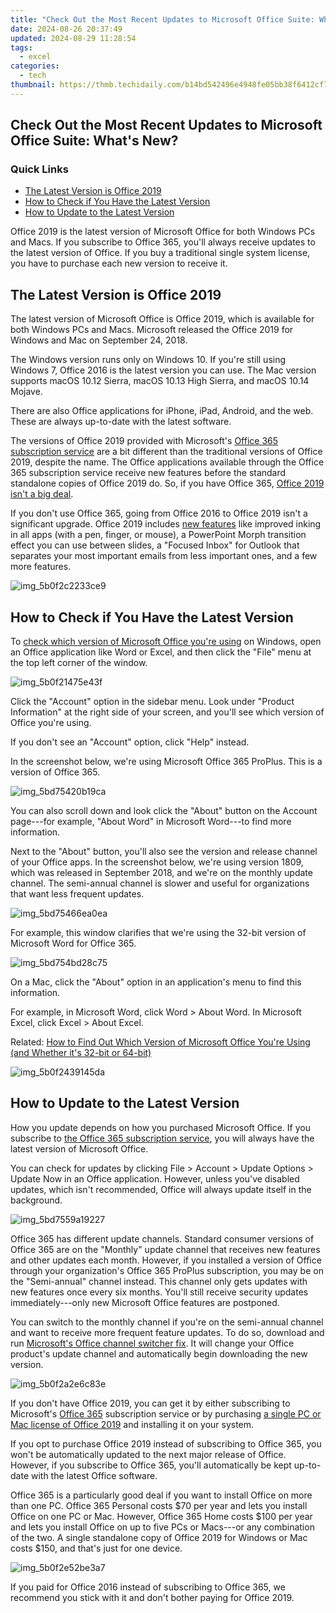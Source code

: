 ```yaml
---
title: "Check Out the Most Recent Updates to Microsoft Office Suite: What's New?"
date: 2024-08-26 20:37:49
updated: 2024-08-29 11:28:54
tags:
  - excel
categories:
  - tech
thumbnail: https://thmb.techidaily.com/b14bd542496e4948fe05bb38f6412cf78aa1b8b18a9d1513181032f4ee05f357.jpg
---
```


## Check Out the Most Recent Updates to Microsoft Office Suite: What's New?

### Quick Links

* [The Latest Version is Office 2019](https://fox-that.techidaily.com/fix-iphones-that-cant-receive-sms-from-android-devices-essential-tips-and-tricks/)
* [How to Check if You Have the Latest Version](https://extra-tips.techidaily.com/updated-complete-walkthrough-powerdirector-24-edition/)
* [How to Update to the Latest Version](https://extra-hints.techidaily.com/dive-into-multi-tasking-mastery-with-chromes-pip-feature/)

 Office 2019 is the latest version of Microsoft Office for both Windows PCs and Macs. If you subscribe to Office 365, you'll always receive updates to the latest version of Office. If you buy a traditional single system license, you have to purchase each new version to receive it.

##  The Latest Version is Office 2019

 The latest version of Microsoft Office is Office 2019, which is available for both Windows PCs and Macs. Microsoft released the Office 2019 for Windows and Mac on September 24, 2018.

 The Windows version runs only on Windows 10\. If you're still using Windows 7, Office 2016 is the latest version you can use. The Mac version supports macOS 10.12 Sierra, macOS 10.13 High Sierra, and macOS 10.14 Mojave.

 There are also Office applications for iPhone, iPad, Android, and the web. These are always up-to-date with the latest software.

 The versions of Office 2019 provided with Microsoft's [Office 365 subscription service](https://android-location.techidaily.com/in-2024-3-effective-methods-to-fake-gps-location-on-android-for-your-huawei-nova-y71-drfone-by-drfone-virtual/) are a bit different than the traditional versions of Office 2019, despite the name. The Office applications available through the Office 365 subscription service receive new features before the standard standalone copies of Office 2019 do. So, if you have Office 365, [Office 2019 isn't a big deal](https://ios-pokemon-go.techidaily.com/in-2024-detailed-guide-of-ispoofer-for-pogo-installation-on-apple-iphone-14-plus-drfone-by-drfone-virtual-ios/).

 If you don't use Office 365, going from Office 2016 to Office 2019 isn't a significant upgrade. Office 2019 includes [new features](https://support.office.com/en-us/article/what-s-new-in-office-2019-5077cbbe-0d94-44cc-b30e-654e37629b0c) like improved inking in all apps (with a pen, finger, or mouse), a PowerPoint Morph transition effect you can use between slides, a "Focused Inbox" for Outlook that separates your most important emails from less important ones, and a few more features.

![img_5b0f2c2233ce9](https://static1.howtogeekimages.com/wordpress/wp-content/uploads/2018/05/img_5b0f2c2233ce9.png) 

##  How to Check if You Have the Latest Version

 To [check which version of Microsoft Office you're using](https://unlock-android.techidaily.com/in-2024-how-to-reset-a-tecno-spark-10-4g-phone-that-is-locked-by-drfone-android/) on Windows, open an Office application like Word or Excel, and then click the "File" menu at the top left corner of the window.

![img_5b0f21475e43f](https://static1.howtogeekimages.com/wordpress/wp-content/uploads/2018/05/img_5b0f21475e43f.png) 

 Click the "Account" option in the sidebar menu. Look under "Product Information" at the right side of your screen, and you'll see which version of Office you're using.

 If you don't see an "Account" option, click "Help" instead.

 In the screenshot below, we're using Microsoft Office 365 ProPlus. This is a version of Office 365.

![img_5bd75420b19ca](https://static1.howtogeekimages.com/wordpress/wp-content/uploads/2018/10/img_5bd75420b19ca.png) 

 You can also scroll down and look click the "About" button on the Account page---for example, "About Word" in Microsoft Word---to find more information.

 Next to the "About" button, you'll also see the version and release channel of your Office apps. In the screenshot below, we're using version 1809, which was released in September 2018, and we're on the monthly update channel. The semi-annual channel is slower and useful for organizations that want less frequent updates.

![img_5bd75466ea0ea](https://static1.howtogeekimages.com/wordpress/wp-content/uploads/2018/10/img_5bd75466ea0ea.png) 

 For example, this window clarifies that we're using the 32-bit version of Microsoft Word for Office 365.

![img_5bd754bd28c75](https://static1.howtogeekimages.com/wordpress/wp-content/uploads/2018/10/img_5bd754bd28c75.png) 

 On a Mac, click the "About" option in an application's menu to find this information.

 For example, in Microsoft Word, click Word > About Word. In Microsoft Excel, click Excel > About Excel.

Related: [How to Find Out Which Version of Microsoft Office You're Using (and Whether it's 32-bit or 64-bit)](https://unlock-android.techidaily.com/in-2024-how-to-reset-a-tecno-spark-10-4g-phone-that-is-locked-by-drfone-android/) 

![img_5b0f2439145da](https://static1.howtogeekimages.com/wordpress/wp-content/uploads/2018/05/img_5b0f2439145da.png) 

##  How to Update to the Latest Version

 How you update depends on how you purchased Microsoft Office. If you subscribe to [the Office 365 subscription service](https://android-location.techidaily.com/in-2024-3-effective-methods-to-fake-gps-location-on-android-for-your-huawei-nova-y71-drfone-by-drfone-virtual/), you will always have the latest version of Microsoft Office.

 You can check for updates by clicking File > Account > Update Options > Update Now in an Office application. However, unless you've disabled updates, which isn't recommended, Office will always update itself in the background.

![img_5bd7559a19227](https://static1.howtogeekimages.com/wordpress/wp-content/uploads/2018/10/img_5bd7559a19227.png) 

 Office 365 has different update channels. Standard consumer versions of Office 365 are on the "Monthly" update channel that receives new features and other updates each month. However, if you installed a version of Office through your organization's Office 365 ProPlus subscription, you may be on the "Semi-annual" channel instead. This channel only gets updates with new features once every six months. You'll still receive security updates immediately---only new Microsoft Office features are postponed.

 You can switch to the monthly channel if you're on the semi-annual channel and want to receive more frequent feature updates. To do so, download and run [Microsoft's Office channel switcher fix](https://support.microsoft.com/en-us/help/3185078/how-to-switch-from-semi-annual-channel-to-monthly-channel). It will change your Office product's update channel and automatically begin downloading the new version.

![img_5b0f2a2e6c83e](https://static1.howtogeekimages.com/wordpress/wp-content/uploads/2018/05/img_5b0f2a2e6c83e.png) 

 If you don't have Office 2019, you can get it by either subscribing to Microsoft's [Office 365](https://www.microsoft.com/en-us/microsoft-365) subscription service or by purchasing [a single PC or Mac license of Office 2019](https://www.microsoft.com/en-us/microsoft-365/compare-all-microsoft-365-products) and installing it on your system.

 If you opt to purchase Office 2019 instead of subscribing to Office 365, you won't be automatically updated to the next major release of Office. However, if you subscribe to Office 365, you'll automatically be kept up-to-date with the latest Office software.

 Office 365 is a particularly good deal if you want to install Office on more than one PC. Office 365 Personal costs $70 per year and lets you install Office on one PC or Mac. However, Office 365 Home costs $100 per year and lets you install Office on up to five PCs or Macs---or any combination of the two. A single standalone copy of Office 2019 for Windows or Mac costs $150, and that's just for one device.

![img_5b0f2e52be3a7](https://static1.howtogeekimages.com/wordpress/wp-content/uploads/2018/05/img_5b0f2e52be3a7.png) 

 If you paid for Office 2016 instead of subscribing to Office 365, we recommend you stick with it and don't bother paying for Office 2019.

<ins class="adsbygoogle"
     style="display:block"
     data-ad-format="autorelaxed"
     data-ad-client="ca-pub-7571918770474297"
     data-ad-slot="1223367746"></ins>



<ins class="adsbygoogle"
     style="display:block"
     data-ad-client="ca-pub-7571918770474297"
     data-ad-slot="8358498916"
     data-ad-format="auto"
     data-full-width-responsive="true"></ins>
